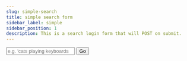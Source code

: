 ```yaml
---
slug: simple-search
title: simple search form
sidebar_label: simple
sidebar_position: 1
description: This is a search login form that will POST on submit.
---
```


<div class="container margin-vert--xl">
  <div class="row">
    <div class="card col col--12 padding--md">
      <form
        class="card__body"
        action="/search"
        method="POST"
        role="search"
      >
        <div class="row">
          <div class="col col--12">
            <input
              type="search"
              class="col col--6 margin-right--sm"
              id="search"
              name="q"
              autocapitalize="off"
              autocorrect="off"
              spellcheck="true"
              placeholder="e.g. 'cats playing keyboards'"
            />
            <button type="submit" class="col col--2 button button--primary">Go</button>
          </div>
        </div>
      </form>
    </div>
  </div>
</div>
